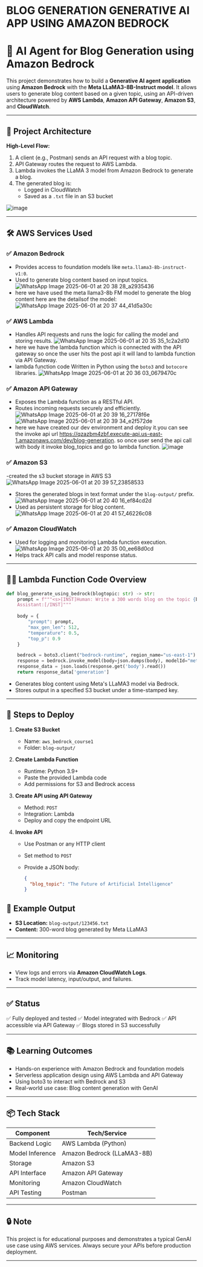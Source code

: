 # BLOG GENERATION GENERATIVE AI APP USING AMAZON BEDROCK


# 🧠 AI Agent for Blog Generation using Amazon Bedrock

This project demonstrates how to build a **Generative AI agent application** using **Amazon Bedrock** with the **Meta LLaMA3-8B-Instruct model**. It allows users to generate blog content based on a given topic, using an API-driven architecture powered by **AWS Lambda**, **Amazon API Gateway**, **Amazon S3**, and **CloudWatch**.

---

## 📌 Project Architecture

**High-Level Flow:**

1. A client (e.g., Postman) sends an API request with a blog topic.
2. API Gateway routes the request to AWS Lambda.
3. Lambda invokes the LLaMA 3 model from Amazon Bedrock to generate a blog.
4. The generated blog is:
   - Logged in CloudWatch
   - Saved as a `.txt` file in an S3 bucket

![image](https://github.com/user-attachments/assets/e9745e46-847d-49ae-9ae9-966fb8023acc)

---

## 🛠️ AWS Services Used

### ✅ Amazon Bedrock
- Provides access to foundation models like `meta.llama3-8b-instruct-v1:0`.
- Used to generate blog content based on input topics.
![WhatsApp Image 2025-06-01 at 20 38 28_a2935436](https://github.com/user-attachments/assets/51c39dce-dc44-4c01-82c6-e35d18a0a0d4)
- here we have used the meta llama3-8b  FM model to generate the blog content here are the detailsof the model:
![WhatsApp Image 2025-06-01 at 20 37 44_41d5a30c](https://github.com/user-attachments/assets/f3142d6c-158d-4d68-ae8b-158eb60ba143)


### ✅ AWS Lambda
- Handles API requests and runs the logic for calling the model and storing results.
![WhatsApp Image 2025-06-01 at 20 35 35_1c2a2d10](https://github.com/user-attachments/assets/3e0ec553-5e5b-4b4d-a47b-6d812b105630)
- here we have the lambda function which is connected with the API gateway so once the user hits the post api it will land to lambda function via API Gateway.
- lambda function code Written in Python using the `boto3` and `botocore` libraries.
![WhatsApp Image 2025-06-01 at 20 36 03_0679470c](https://github.com/user-attachments/assets/74a4aee2-2ec8-478a-8ea1-6172c1ebb5ee)

### ✅ Amazon API Gateway
- Exposes the Lambda function as a RESTful API.
- Routes incoming requests securely and efficiently.
![WhatsApp Image 2025-06-01 at 20 39 16_27178f6e](https://github.com/user-attachments/assets/3671f633-aa70-461a-b0ef-abafbebf1dfe)
![WhatsApp Image 2025-06-01 at 20 39 34_e2f572de](https://github.com/user-attachments/assets/45f3e54d-d196-45b4-afbb-54e011bcbd1b)
- here we have created our dev environment and deploy it.you can see the invoke api url https://qzazbm4zbf.execute-api.us-east-1.amazonaws.com/dev/blog-generation. so once user send the api call with body it invoke blog_topics and go to lambda function.
![image](https://github.com/user-attachments/assets/f21d6e6b-cddc-4f9a-82c8-a27430382411)


### ✅ Amazon S3
-created the s3 bucket storage in AWS S3
![WhatsApp Image 2025-06-01 at 20 39 57_23858533](https://github.com/user-attachments/assets/e6ec5b9d-2c6a-4011-8eca-0c3d5c0aa6c1)
- Stores the generated blogs in text format under the `blog-output/` prefix.
![WhatsApp Image 2025-06-01 at 20 40 16_ef84cd2d](https://github.com/user-attachments/assets/c7c5b39b-4966-4294-84ac-1f920c56140c)
- Used as persistent storage for blog content.
![WhatsApp Image 2025-06-01 at 20 41 57_46226c08](https://github.com/user-attachments/assets/2b8bad33-1c62-460a-b3d8-c758103da826)


### ✅ Amazon CloudWatch
- Used for logging and monitoring Lambda function execution.
![WhatsApp Image 2025-06-01 at 20 35 00_ee68d0cd](https://github.com/user-attachments/assets/24e8a5af-1ca9-4c43-9333-5932863a4583)
- Helps track API calls and model response status.

---

## 🧑‍💻 Lambda Function Code Overview

```python
def blog_generate_using_bedrock(blogtopic: str) -> str:
    prompt = f"""<s>[INST]Human: Write a 300 words blog on the topic {blogtopic}
    Assistant:[/INST]"""
    
    body = {
        "prompt": prompt,
        "max_gen_len": 512,
        "temperature": 0.5,
        "top_p": 0.9
    }

    bedrock = boto3.client("bedrock-runtime", region_name="us-east-1")
    response = bedrock.invoke_model(body=json.dumps(body), modelId="meta.llama3-8b-instruct-v1:0")
    response_data = json.loads(response.get('body').read())
    return response_data['generation']
````

* Generates blog content using Meta's LLaMA3 model via Bedrock.
* Stores output in a specified S3 bucket under a time-stamped key.

---

## 🚀 Steps to Deploy

1. **Create S3 Bucket**

   * Name: `aws_bedrock_course1`
   * Folder: `blog-output/`

2. **Create Lambda Function**

   * Runtime: Python 3.9+
   * Paste the provided Lambda code
   * Add permissions for S3 and Bedrock access

3. **Create API using API Gateway**

   * Method: `POST`
   * Integration: Lambda
   * Deploy and copy the endpoint URL

4. **Invoke API**

   * Use Postman or any HTTP client
   * Set method to `POST`
   * Provide a JSON body:

     ```json
     {
       "blog_topic": "The Future of Artificial Intelligence"
     }
     ```



## 📂 Example Output

* **S3 Location:** `blog-output/123456.txt`
* **Content:** 300-word blog generated by Meta LLaMA3

---

## 📈 Monitoring

* View logs and errors via **Amazon CloudWatch Logs**.
* Track model latency, input/output, and failures.

---

## ✅ Status

✅ Fully deployed and tested
✅ Model integrated with Bedrock
✅ API accessible via API Gateway
✅ Blogs stored in S3 successfully

---

## 📚 Learning Outcomes

* Hands-on experience with Amazon Bedrock and foundation models
* Serverless application design using AWS Lambda and API Gateway
* Using boto3 to interact with Bedrock and S3
* Real-world use case: Blog content generation with GenAI

---

## 📦 Tech Stack

| Component       | Tech/Service               |
| --------------- | -------------------------- |
| Backend Logic   | AWS Lambda (Python)        |
| Model Inference | Amazon Bedrock (LLaMA3-8B) |
| Storage         | Amazon S3                  |
| API Interface   | Amazon API Gateway         |
| Monitoring      | Amazon CloudWatch          |
| API Testing     | Postman                    |

---

## 🔒 Note

This project is for educational purposes and demonstrates a typical GenAI use case using AWS services. Always secure your APIs before production deployment.

---

